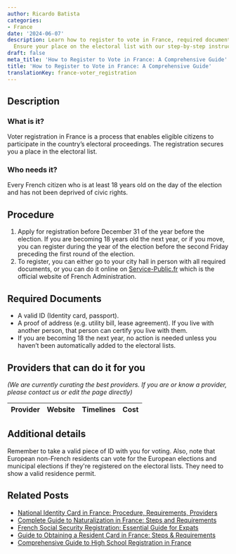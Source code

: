 ```yaml
---
author: Ricardo Batista
categories:
- France
date: '2024-06-07'
description: Learn how to register to vote in France, required documents, and deadlines.
  Ensure your place on the electoral list with our step-by-step instructions.
draft: false
meta_title: 'How to Register to Vote in France: A Comprehensive Guide'
title: 'How to Register to Vote in France: A Comprehensive Guide'
translationKey: france-voter_registration
---
```


## Description
### What is it?
Voter registration in France is a process that enables eligible citizens to participate in the country’s electoral proceedings. The registration secures you a place in the electoral list.

### Who needs it?
Every French citizen who is at least 18 years old on the day of the election and has not been deprived of civic rights.

## Procedure
1. Apply for registration before December 31 of the year before the election. If you are becoming 18 years old the next year, or if you move, you can register during the year of the election before the second Friday preceding the first round of the election.
2. To register, you can either go to your city hall in person with all required documents, or you can do it online on [Service-Public.fr](https://www.service-public.fr/particuliers/vosdroits/R16396) which is the official website of French Administration.

## Required Documents
- A valid ID (Identity card, passport).
- A proof of address (e.g. utility bill, lease agreement). If you live with another person, that person can certify you live with them.
- If you are becoming 18 the next year, no action is needed unless you haven’t been automatically added to the electoral lists.

## Providers that can do it for you

_(We are currently curating the best providers. If you are or know a provider, please contact us or edit the page directly)_

| Provider        |     Website     |     Timelines    |       Cost      |
| :-------------: | :-------------: |  :-------------: | :-------------: |

## Additional details
Remember to take a valid piece of ID with you for voting. Also, note that European non-French residents can vote for the European elections and municipal elections if they're registered on the electoral lists. They need to show a valid residence permit.



## Related Posts

- [National Identity Card in France: Procedure, Requirements, Providers](https://tramitit.com/guides/france/national_identity_card_application/)
- [Complete Guide to Naturalization in France: Steps and Requirements](https://tramitit.com/guides/france/naturalization_application/)
- [French Social Security Registration: Essential Guide for Expats](https://tramitit.com/guides/france/social_security_registration/)
- [Guide to Obtaining a Resident Card in France: Steps & Requirements](https://tramitit.com/guides/france/resident_card_application/)
- [Comprehensive Guide to High School Registration in France](https://tramitit.com/guides/france/high_school_registration/)